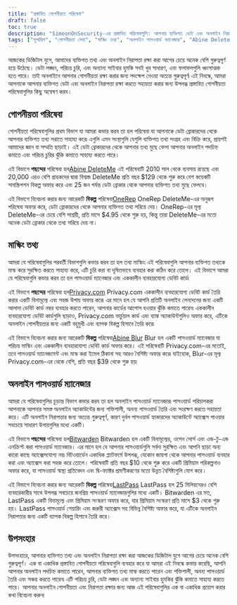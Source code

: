 ```yaml
---
title: "প্রস্তাবিত গোপনীয়তা পরিষেবা"
draft: false
toc: true
description: "SimeonOnSecurity-এর প্রস্তাবিত পরিষেবাগুলি: আপনার ব্যক্তিগত ডেটা এবং অনলাইন নিরাপত্তা রক্ষার জন্য বিশ্বস্ত গোপনীয়তা পরিষেবা, তথ্য মাস্কিং সমাধান এবং অনলাইন পাসওয়ার্ড পরিচালকদের একটি তালিকা৷ প্রধান ডেটা ব্রোকারদের থেকে রেকর্ড মুছে ফেলা, এক-বার ব্যবহার করা ডেবিট কার্ড তৈরি করা, পাসওয়ার্ড পরিচালনা করা এবং আরও অনেক কিছুর জন্য পছন্দের বিকল্পগুলি আবিষ্কার করুন৷"
tags: ["সুপারিশ", "গোপনীয়তা সেবা", "মাস্কিং তথ্য", "অনলাইন পাসওয়ার্ড ম্যানেজার", "Abine DeleteMe", "OneRep", "আবিন ব্লার", "প্রাইভেসি ডট কম", "বিট ওয়ার্ডেন", "E2E এনক্রিপ্ট করা", "অনলাইন পাসওয়ার্ড ম্যানেজার"]
---
```

 আজকের ডিজিটাল যুগে, আমাদের ব্যক্তিগত তথ্য এবং অনলাইন নিরাপত্তা রক্ষা করা আগের চেয়ে অনেক বেশি গুরুত্বপূর্ণ হয়ে উঠেছে। ডেটা লঙ্ঘন, পরিচয় চুরি, এবং অন্যান্য সাইবার হুমকি সবই খুব সাধারণ, এবং ফলাফলগুলি ধ্বংসাত্মক হতে পারে। তাই অনলাইনে আপনার গোপনীয়তা রক্ষা করার জন্য পদক্ষেপ নেওয়া অত্যন্ত গুরুত্বপূর্ণ৷ এই নিবন্ধে, আমরা আপনাকে আপনার ব্যক্তিগত ডেটা এবং অনলাইন নিরাপত্তা রক্ষা করতে সহায়তা করার জন্য উপলব্ধ প্রস্তাবিত গোপনীয়তা পরিষেবাগুলির কিছু অন্বেষণ করব।

## গোপনীয়তা পরিষেবা

গোপনীয়তা পরিষেবাগুলির প্রথম বিভাগ যা আমরা কভার করব তা হল পরিষেবা যা আপনাকে ডেটা ব্রোকারদের থেকে আপনার ব্যক্তিগত তথ্য সরাতে সাহায্য করে৷ এগুলি এমন সংস্থাগুলি যেগুলি ব্যক্তিগত তথ্য সংগ্রহ এবং বিক্রি করে, প্রায়শই আমাদের জ্ঞান বা সম্মতি ছাড়াই। এই ডেটা ব্রোকারদের থেকে আপনার তথ্য মুছে ফেলা আপনার অনলাইন পদচিহ্ন কমাতে এবং পরিচয় চুরির ঝুঁকি কমাতে সাহায্য করতে পারে।

এই বিভাগে **পছন্দের** পরিষেবা হল[Abine DeleteMe](https://joindeleteme.com/refer?coupon=RFR-40867-7DWHR4) এই পরিষেবাটি 2010 সাল থেকে ব্যবসায় রয়েছে এবং 20,000 এরও বেশি গ্রাহকদের দ্বারা বিশ্বস্ত৷ DeleteMe প্রতি বছর $129 থেকে শুরু করে বেশ কয়েকটি সাবস্ক্রিপশন বিকল্প অফার করে এবং 25 জন পর্যন্ত ডেটা ব্রোকার থেকে আপনার ব্যক্তিগত তথ্য মুছে ফেলবে।

এই বিভাগে বিবেচনা করার জন্য আরেকটি **বিকল্প** পরিষেবা[OneRep](https://onerep.com) OneRep DeleteMe-এর অনুরূপ পরিষেবা অফার করে, ডেটা ব্রোকারদের থেকে আপনার ব্যক্তিগত তথ্য সরিয়ে দেয়। OneRep-এর মূল্য DeleteMe-এর চেয়ে বেশি সাশ্রয়ী, প্রতি মাসে $4.95 থেকে শুরু হয়, কিন্তু তারা DeleteMe-এর মতো অনেক ডেটা ব্রোকার থেকে তথ্য সরিয়ে দেয় না।

## মাস্কিং তথ্য

আমরা যে পরিষেবাগুলির পরবর্তী বিভাগগুলি কভার করব তা হল তথ্য মাস্কিং৷ এই পরিষেবাগুলি আপনার ব্যক্তিগত তথ্যকে মাস্ক করে সুরক্ষিত করতে সাহায্য করে, এটি চুরি করা বা দূষিতভাবে ব্যবহার করা কঠিন করে তোলে। এই বিভাগে আমরা যে পরিষেবাগুলি কভার করব তা হল পাসওয়ার্ড ম্যানেজার এবং এককালীন ব্যবহারযোগ্য ডেবিট কার্ড৷

এই বিভাগে **পছন্দের** পরিষেবা হল[Privacy.com](https://privacy.com/join/SU86Y) Privacy.com এককালীন ব্যবহারযোগ্য ডেবিট কার্ড তৈরি করার একটি বিনামূল্যে এবং সহজ উপায় অফার করে৷ এর মানে হল যে আপনি প্রতিটি অনলাইন লেনদেনের জন্য একটি আলাদা ডেবিট কার্ড নম্বর ব্যবহার করতে পারেন, আপনার কার্ডের আপোস হওয়ার ঝুঁকি কমাতে পারেন৷ এককালীন ব্যবহারযোগ্য ডেবিট কার্ডগুলি ছাড়াও, Privacy.com ভার্চুয়াল কার্ড এবং ব্যাঙ্ক অ্যাকাউন্টগুলিও অফার করে, এটিকে অনলাইন গোপনীয়তার জন্য একটি বহুমুখী এবং ব্যাপক বিকল্প হিসাবে তৈরি করে৷

এই বিভাগে বিবেচনা করার জন্য আরেকটি **বিকল্প** পরিষেবা[Abine Blur](https://dnt.abine.com/#/ref_register/pC8ZbvQtt) Blur হল একটি পাসওয়ার্ড ম্যানেজার যা পরিচয় মাস্কিং এবং এককালীন ব্যবহারযোগ্য ডেবিট কার্ড অফার করে। এই পরিষেবাটি Privacy.com-এর মতোই, তবে পাসওয়ার্ড ম্যানেজমেন্ট এবং মাস্ক করা ইমেল ঠিকানা সহ আরও বৈশিষ্ট্য অফার করে৷ যাইহোক, Blur-এর মূল্য Privacy.com-এর থেকে বেশি, প্রতি বছর $39 থেকে শুরু হয়৷

## অনলাইন পাসওয়ার্ড ম্যানেজার

আমরা যে পরিষেবাগুলির চূড়ান্ত বিভাগ কভার করব তা হল অনলাইন পাসওয়ার্ড ম্যানেজার৷ পাসওয়ার্ড পরিচালকরা আপনাকে আপনার সমস্ত অনলাইন অ্যাকাউন্টের জন্য শক্তিশালী, অনন্য পাসওয়ার্ড তৈরি এবং সংরক্ষণ করতে সহায়তা করে। এটি অনলাইন নিরাপত্তার জন্য অত্যন্ত গুরুত্বপূর্ণ, কারণ দুর্বল পাসওয়ার্ড হ্যাকারদের অ্যাকাউন্টে অ্যাক্সেস পাওয়ার সবচেয়ে সাধারণ উপায়গুলির মধ্যে একটি।

এই বিভাগে **পছন্দের** পরিষেবা হল[Bitwarden](https://bitwarden.com) Bitwarden হল একটি বিনামূল্যের, ওপেন সোর্স এবং এন্ড-টু-এন্ড এনক্রিপ্ট করা পাসওয়ার্ড ম্যানেজার। এর মানে হল যে আপনার পাসওয়ার্ডগুলি সর্বদা সুরক্ষিত এবং আপনি ছাড়া অন্য কারো কাছে অ্যাক্সেসযোগ্য নয়৷ বিটওয়ার্ডেন একাধিক প্ল্যাটফর্মে উপলব্ধ, যেকোন জায়গা থেকে আপনার পাসওয়ার্ড ব্যবহার করা এবং অ্যাক্সেস করা সহজ করে তোলে। পরিষেবাটি প্রতি বছর $10 থেকে শুরু করে একটি প্রিমিয়াম পরিকল্পনাও অফার করে, যা পাসওয়ার্ড স্বাস্থ্য প্রতিবেদন এবং দ্বি-ফ্যাক্টর প্রমাণীকরণের মতো উন্নত বৈশিষ্ট্যগুলি যোগ করে।

এই বিভাগে বিবেচনা করার জন্য আরেকটি **বিকল্প** পরিষেবা[LastPass](https://www.lastpass.com/) LastPass হল 25 মিলিয়নেরও বেশি ব্যবহারকারীর সাথে উপলব্ধ সবচেয়ে জনপ্রিয় পাসওয়ার্ড ম্যানেজারগুলির মধ্যে একটি। Bitwarden এর মত, LastPass একটি বিনামূল্যে এবং প্রিমিয়াম সংস্করণ অফার করে, যার প্রিমিয়াম সংস্করণ প্রতি মাসে $3 থেকে শুরু হয়। LastPass পাসওয়ার্ড শেয়ারিং এবং জরুরী অ্যাক্সেস সহ বিভিন্ন বৈশিষ্ট্য অফার করে, যা এটিকে অনলাইন নিরাপত্তার জন্য একটি ব্যাপক বিকল্প হিসাবে তৈরি করে।

## উপসংহার

উপসংহারে, আপনার ব্যক্তিগত তথ্য এবং অনলাইন নিরাপত্তা রক্ষা করা আজকের ডিজিটাল যুগে আগের চেয়ে অনেক বেশি গুরুত্বপূর্ণ। এক বা একাধিক প্রস্তাবিত গোপনীয়তা পরিষেবাগুলি ব্যবহার করে যা আমরা এই নিবন্ধে কভার করেছি, আপনি আপনার অনলাইন পদচিহ্ন কমাতে পারেন, আপনার ব্যক্তিগত তথ্য মাস্ক করতে পারেন এবং শক্তিশালী, অনন্য পাসওয়ার্ড তৈরি এবং সঞ্চয় করতে পারেন৷ এটি পরিচয় চুরি, ডেটা লঙ্ঘন এবং অন্যান্য সাইবার হুমকির ঝুঁকি কমাতে সাহায্য করতে পারে। আপনার অনলাইন গোপনীয়তা এবং নিরাপত্তা রক্ষার জন্য আজ এই পরিষেবাগুলির এক বা একাধিক প্রয়োগ করার কথা বিবেচনা করুন৷

